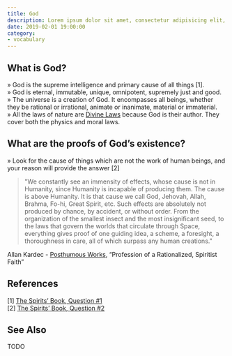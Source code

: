 ```yaml
---
title: God
description: Lorem ipsum dolor sit amet, consectetur adipisicing elit, sed do eiusmod tempor incididunt ut labore et dolore magna aliqua.  TODO
date: 2019-02-01 19:00:00
category:
- vocabulary
---
```


## What is God?

» God is the supreme intelligence and primary cause of all things [1].  
» God is eternal, immutable, unique, omnipotent, supremely just and good.  
» The universe is a creation of God. It encompasses all beings, whether they be rational or irrational, animate or inanimate, material or immaterial.  
» All the laws of nature are [Divine Laws](/divine-laws) because God is their author. They cover both the physics and moral laws.   

## What are the proofs of God’s existence?
» Look for the cause of things which are not the work of human beings, and your reason will provide the answer [2]

> "We constantly see an immensity of effects, whose cause is not in Humanity, since Humanity is incapable of producing them. The cause is above Humanity. It is that cause we call God, Jehovah, Allah, Brahma, Fo-hi, Great Spirit, etc. Such effects are absolutely not produced by chance, by accident, or without order. From the organization of the smallest insect and the most insignificant seed, to the laws that govern the worlds that circulate through Space, everything gives proof of one guiding idea, a scheme, a foresight, a thoroughness in care, all of which surpass any human creations."

Allan Kardec - [Posthumous Works](/books/allan-kardec/posthmous-works), “Profession of a Rationalized, Spiritist Faith”

## References
[1] [The Spirits’ Book, Question #1](/books/allan-kardec/spirits-book/1)  
[2] [The Spirits’ Book, Question #2](/books/allan-kardec/spirits-book/2)  


## See Also
TODO
